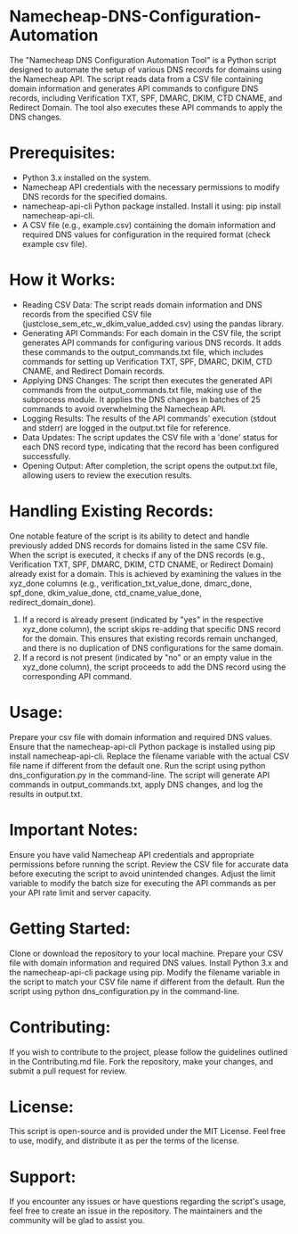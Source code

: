 # Namecheap-DNS-Configuration-Automation

The "Namecheap DNS Configuration Automation Tool" is a Python script designed to automate the setup of various DNS records for domains using the Namecheap API. The script reads data from a CSV file containing domain information and generates API commands to configure DNS records, including Verification TXT, SPF, DMARC, DKIM, CTD CNAME, and Redirect Domain. The tool also executes these API commands to apply the DNS changes.

# Prerequisites:
- Python 3.x installed on the system.
- Namecheap API credentials with the necessary permissions to modify DNS records for the specified domains.
- namecheap-api-cli Python package installed. Install it using: pip install namecheap-api-cli.
- A CSV file (e.g., example.csv) containing the domain information and required DNS values for configuration in the required format (check example csv file).

# How it Works:
- Reading CSV Data: The script reads domain information and DNS records from the specified CSV file (justclose_sem_etc_w_dkim_value_added.csv) using the pandas library.
- Generating API Commands: For each domain in the CSV file, the script generates API commands for configuring various DNS records. It adds these commands to the output_commands.txt file, which includes commands for setting up Verification TXT, SPF, DMARC, DKIM, CTD CNAME, and Redirect Domain records.
- Applying DNS Changes: The script then executes the generated API commands from the output_commands.txt file, making use of the subprocess module. It applies the DNS changes in batches of 25 commands to avoid overwhelming the Namecheap API.
- Logging Results: The results of the API commands' execution (stdout and stderr) are logged in the output.txt file for reference.
- Data Updates: The script updates the CSV file with a 'done' status for each DNS record type, indicating that the record has been configured successfully.
- Opening Output: After completion, the script opens the output.txt file, allowing users to review the execution results.

# Handling Existing Records:

One notable feature of the script is its ability to detect and handle previously added DNS records for domains listed in the same CSV file. When the script is executed, it checks if any of the DNS records (e.g., Verification TXT, SPF, DMARC, DKIM, CTD CNAME, or Redirect Domain) already exist for a domain. This is achieved by examining the values in the xyz_done columns (e.g., verification_txt_value_done, dmarc_done, spf_done, dkim_value_done, ctd_cname_value_done, redirect_domain_done).

1. If a record is already present (indicated by "yes" in the respective xyz_done column), the script skips re-adding that specific DNS record for the domain. This ensures that existing records remain unchanged, and there is no duplication of DNS configurations for the same domain.
2. If a record is not present (indicated by "no" or an empty value in the xyz_done column), the script proceeds to add the DNS record using the corresponding API command.

# Usage:
Prepare your csv file with domain information and required DNS values.
Ensure that the namecheap-api-cli Python package is installed using pip install namecheap-api-cli.
Replace the filename variable with the actual CSV file name if different from the default one.
Run the script using python dns_configuration.py in the command-line.
The script will generate API commands in output_commands.txt, apply DNS changes, and log the results in output.txt.

# Important Notes:
Ensure you have valid Namecheap API credentials and appropriate permissions before running the script.
Review the CSV file for accurate data before executing the script to avoid unintended changes.
Adjust the limit variable to modify the batch size for executing the API commands as per your API rate limit and server capacity.

# Getting Started:
Clone or download the repository to your local machine.
Prepare your CSV file with domain information and required DNS values.
Install Python 3.x and the namecheap-api-cli package using pip.
Modify the filename variable in the script to match your CSV file name if different from the default.
Run the script using python dns_configuration.py in the command-line.

# Contributing:
If you wish to contribute to the project, please follow the guidelines outlined in the Contributing.md file. Fork the repository, make your changes, and submit a pull request for review.

# License:
This script is open-source and is provided under the MIT License. Feel free to use, modify, and distribute it as per the terms of the license.

# Support:
If you encounter any issues or have questions regarding the script's usage, feel free to create an issue in the repository. The maintainers and the community will be glad to assist you.
